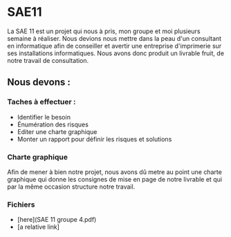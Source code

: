 # SAE11

La SAE 11 est un projet qui nous à pris, mon groupe et moi plusieurs semaine à réaliser. Nous devions nous mettre dans la peau d'un consultant en informatique afin de conseiller et avertir une entreprise d'imprimerie sur ses installations informatiques. Nous avons donc produit un livrable fruit, de notre travail de consultation.

## Nous devons :
### Taches à effectuer :
* Identifier le besoin
* Énumération des risques
* Editer une charte graphique
* Monter un rapport pour définir les risques et solutions
### Charte graphique
Afin de mener à bien notre projet, nous avons dû metre au point une charte graphique qui donne les consignes de mise en page de notre livrable et qui par la même occasion structure notre travail.
### Fichiers
* [here](SAE 11 groupe 4.pdf)
* [a relative link]
